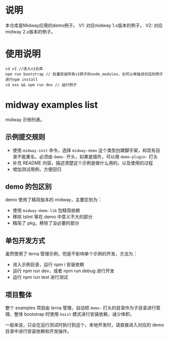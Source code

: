 # 说明
本仓库是Midway应用的demo例子。
V1: 对应midway 1.x版本的例子。
V2: 对应midway 2.x版本的例子。

# 使用说明
```
cd v1 //进入v1仓库
npm run bootstrap // 批量安装所有v1例子的node_modules，也可以单独进对应的例子进行npm install
cd xxx && npm run dev // 运行例子
```

# midway examples list
midway 示例列表。

##  示例提交规则

- 使用 `midway-init` 命令，选择 `midway-demo` 这个类型创建脚手架，和现有目录不能重名，必须由 `demo-` 开头，如果是插件，可以用 `demo-plugin-` 打头
- 补充 README 内容，描述清楚这个示例是做什么用的，以及使用的过程
- 增加测试用例，方便回归

## demo 的包区别

demo 使用了精简版本的 midway，主要区别为：

- 使用 `midway-demo-lib` 包精简依赖
- 移除 tslint 等在 demo 中意义不大的部分
- 精简了 pkg，移除了没必要的部分


## 单包开发方式

虽然使用了 lerna 管理示例，但是不影响单个示例的开发，方法为：

- 进入示例目录，运行 npm i 安装依赖
- 运行 npm run dev，或者 npm run debug 进行开发
- 运行 npm run test 进行测试

## 项目整体

整个 examples 项目由 lerna 管理，自动把 `demo-` 打头的目录作为子目录进行管理，整体 bootstrap 时使用 `hoist` 模式进行安装依赖，减少体积。

一般来说，只会在运行测试时执行到这个，本地开发时，请直接进入对应的 demo 目录中进行安装依赖和开发操作。